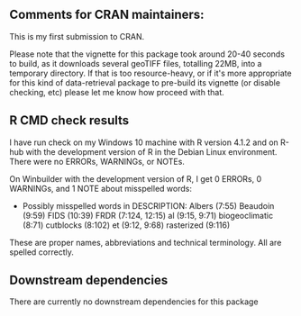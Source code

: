 ## Comments for CRAN maintainers:

This is my first submission to CRAN.

Please note that the vignette for this package took around 20-40 seconds to build, as it downloads several geoTIFF files, totalling 22MB, into a temporary directory. If that is too resource-heavy, or if it's more appropriate for this kind of data-retrieval package to pre-build its vignette (or disable checking, etc) please let me know how proceed with that.

## R CMD check results

I have run check on my Windows 10 machine with R version 4.1.2 and on R-hub with the development version of R in the Debian Linux environment. There were no ERRORs, WARNINGs, or NOTEs.

On Winbuilder with the development version of R, I get 0 ERRORs, 0 WARNINGs, and 1 NOTE about misspelled words:

* Possibly misspelled words in DESCRIPTION:
  Albers (7:55)
  Beaudoin (9:59)
  FIDS (10:39)
  FRDR (7:124, 12:15)
  al (9:15, 9:71)
  biogeoclimatic (8:71)
  cutblocks (8:102)
  et (9:12, 9:68)
  rasterized (9:116)
  
These are proper names, abbreviations and technical terminology. All are spelled correctly.

## Downstream dependencies

There are currently no downstream dependencies for this package
